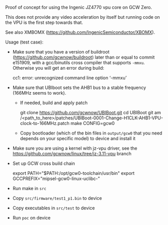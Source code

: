 Proof of concept for using the Ingenic JZ4770 vpu core on GCW Zero.

This does not provide any video acceleration by itself but running code on the VPU
is the first step towards that.

See also XMBOMX (https://github.com/IngenicSemiconductor/XBOMX).

Usage (test case):

- Make sure that you have a version of buildroot
  (https://github.com/gcwnow/buildroot) later than or equal to commit e151909,
  with a gcc/binutils cross compiler that supports `-mmxu`.
  Otherwise you will get an error during build:

    cc1: error: unrecognized command line option ‘-mmxu’

- Make sure that UBIboot sets the AHB1 bus to a stable
  frequency (166MHz seems to work).

  - If needed, build and apply patch

    git clone https://github.com/gcwnow/UBIBoot.git
    cd UBIBoot
    git am /<path_to_here>/patches/UBIBoot-0001-Change-H1CLK-AHB1-VPU-clock-to-166MHz.patch
    make CONFIG=gcw0

  - Copy bootloader (which of the bin files in `output/gcw0` that you need depends on your specific model) to device and install it

- Make sure you are using a kernel with jz-vpu driver, see the
  https://github.com/gcwnow/linux/tree/jz-3.11-vpu branch

- Set up GCW cross build chain

    export PATH="$PATH:/opt/gcw0-toolchain/usr/bin"
    export GCCPREFIX="mipsel-gcw0-linux-uclibc-"
   
- Run make in `src` 
- Copy `src/firmware/test1_p1.bin` to device
- Copy executables in `src/test` to device
- Run `poc` on device

